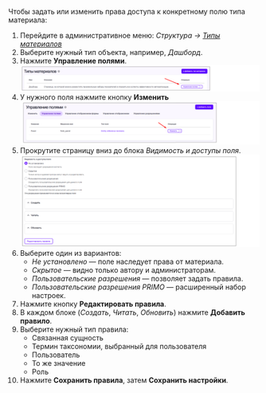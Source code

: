 Чтобы задать или изменить права доступа к конкретному полю типа материала:

1. Перейдите в административное меню: _Структура → [Типы материалов](http://tw.ih.primo-rpa.ru/admin/structure/types)_
2. Выберите нужный тип объекта, например, _Дашборд_.
3. Нажмите **Управление полями**.  
   ![field_access.png](/.attachments/field_access-bf07b7e0-d2f1-468c-8c21-04a4310ed514.png)
4. У нужного поля нажмите кнопку **Изменить**  
   ![field_access_1.png](/.attachments/field_access_1-a08c15e0-746e-4457-9451-1d06aa5b795f.png)
5. Прокрутите страницу вниз до блока _Видимость и доступы поля_.
   ![field_access_2.png](/.attachments/field_access_2-f06ace5e-787a-472f-b5fe-b316cf2e7a04.png)
6. Выберите один из вариантов:
   - _Не установлено_ — поле наследует права от материала.
   - _Скрытое_ — видно только автору и администраторам.
   - _Пользовательские разрешения_ — позволяет задать правила.
   - _Пользовательские разрешения PRIMO_ — расширенный набор настроек.
7. Нажмите кнопку **Редактировать правила**.
8. В каждом блоке (_Создать_, _Читать_, _Обновить_) нажмите **Добавить правило**.
9. Выберите нужный тип правила:
   - Связанная сущность
   - Термин таксономии, выбранный для пользователя
   - Пользователь
   - То же значение
   - Роль
10. Нажмите **Сохранить правила**, затем **Сохранить настройки**.
